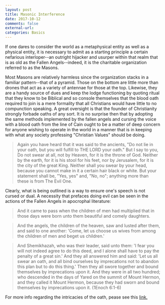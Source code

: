 ```yaml
---
layout: post
title: Masonic Interference
date: 2017-10-12 
comments: false
external-url:
categories: Basics
---
```


If one dares to consider the world as a metaphysical entity as well as a physical entity, it is necessary to admit as a starting principle a certain
nefarious interloper--an outright hijacker and usurper within that realm that is as old as the Fallen Angels--indeed, it is the charitable organization referred to as the Masons. 

Most Masons are relatively harmless since the organization stacks in a familiar pattern--that of a pyramid. Those on the bottom are little more than drones that act as a variety of antennae for those at the top. Likewise, they are a handy source
of dues and keep the lodge functioning by quoting ritual that they know to be Biblical and so console themselves that the blood oath required to join is a mere formality that all Christians would have little to no compunction speaking. A great oversight is that the founder of Christianity strongly forbade oaths of any sort.
It is no surprise then that by adopting the same methods implemented by the fallen angels and cursing the voice with a blood oath from the line of Cain ought to be a matter of deep concern for anyone wishing to operate in the world in a manner
that is in keeping with what any society professing "Christian Values" should be doing.

> Again you have heard that it was said to the ancients, "Do not lie in your oath, but you will fulfill to THE LORD your oath." But I say to you, Do not swear at all, not by Heaven, for it is the throne of God. Neither by the earth, for it is his stool for his feet, nor by Jerusalem, for it is the city of the great King. Neither shall you swear by your head, because you cannot make in it a certain hair black or white. But your statement shall be, "Yes, yes" and, "No, no"; anything more than these is from The Evil One.  

Clearly, what is being outlined is a way to ensure one's speech is not cursed or dual. A necessity that prefaces doing evil can be seen in the actions of the Fallen Angels in apocrophal literature:

 >And it came to pass when the children of men had multiplied that in those days were born unto them beautiful and comely daughters.  
  
  >And the angels, the children of the heaven, saw and lusted after them, and said to one another: 'Come, let us choose us wives from among the children of men and beget us children.'  
  
  >And Shemikhazah, who was their leader, said unto them: 'I fear you will not indeed agree to do this deed, and I alone shall have to pay the penalty of a great sin.'
  And they all answered him and said: 'Let us all swear an oath, and all bind ourselves by imprecations not to abandon this plan but to do this thing.'
  Then they all swore together and bound themselves by imprecations upon it.
  And they were in all two hundred; who descended in the days of Yared on the summit of Mount Hermon, and they called it Mount Hermon, because they had sworn and bound themselves by imprecations upon it.
  (1Enoch 6:1-6)

For more info regarding the intricacies of the oath, pease see this [link.](http://nazarenespace.com/profiles/blogs/secrets-of-the-oath-that-binds-the-fallen-angels)

